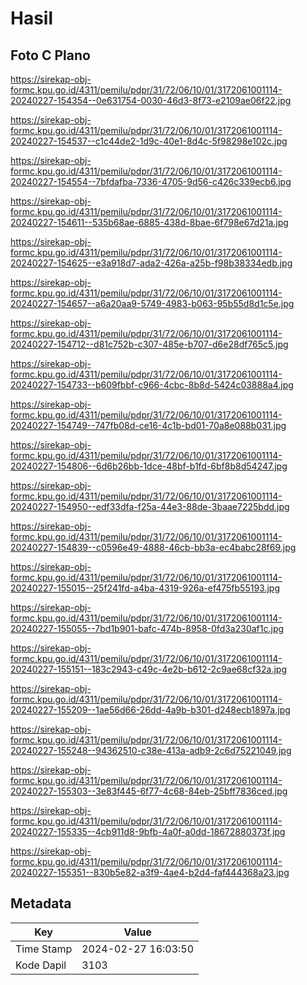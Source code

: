 # Hasil

## Foto C Plano

https://sirekap-obj-formc.kpu.go.id/4311/pemilu/pdpr/31/72/06/10/01/3172061001114-20240227-154354--0e631754-0030-46d3-8f73-e2109ae06f22.jpg

https://sirekap-obj-formc.kpu.go.id/4311/pemilu/pdpr/31/72/06/10/01/3172061001114-20240227-154537--c1c44de2-1d9c-40e1-8d4c-5f98298e102c.jpg

https://sirekap-obj-formc.kpu.go.id/4311/pemilu/pdpr/31/72/06/10/01/3172061001114-20240227-154554--7bfdafba-7336-4705-9d56-c426c339ecb6.jpg

https://sirekap-obj-formc.kpu.go.id/4311/pemilu/pdpr/31/72/06/10/01/3172061001114-20240227-154611--535b68ae-6885-438d-8bae-6f798e67d21a.jpg

https://sirekap-obj-formc.kpu.go.id/4311/pemilu/pdpr/31/72/06/10/01/3172061001114-20240227-154625--e3a918d7-ada2-426a-a25b-f98b38334edb.jpg

https://sirekap-obj-formc.kpu.go.id/4311/pemilu/pdpr/31/72/06/10/01/3172061001114-20240227-154657--a6a20aa9-5749-4983-b063-95b55d8d1c5e.jpg

https://sirekap-obj-formc.kpu.go.id/4311/pemilu/pdpr/31/72/06/10/01/3172061001114-20240227-154712--d81c752b-c307-485e-b707-d6e28df765c5.jpg

https://sirekap-obj-formc.kpu.go.id/4311/pemilu/pdpr/31/72/06/10/01/3172061001114-20240227-154733--b609fbbf-c966-4cbc-8b8d-5424c03888a4.jpg

https://sirekap-obj-formc.kpu.go.id/4311/pemilu/pdpr/31/72/06/10/01/3172061001114-20240227-154749--747fb08d-ce16-4c1b-bd01-70a8e088b031.jpg

https://sirekap-obj-formc.kpu.go.id/4311/pemilu/pdpr/31/72/06/10/01/3172061001114-20240227-154806--6d6b26bb-1dce-48bf-b1fd-6bf8b8d54247.jpg

https://sirekap-obj-formc.kpu.go.id/4311/pemilu/pdpr/31/72/06/10/01/3172061001114-20240227-154950--edf33dfa-f25a-44e3-88de-3baae7225bdd.jpg

https://sirekap-obj-formc.kpu.go.id/4311/pemilu/pdpr/31/72/06/10/01/3172061001114-20240227-154839--c0596e49-4888-46cb-bb3a-ec4babc28f69.jpg

https://sirekap-obj-formc.kpu.go.id/4311/pemilu/pdpr/31/72/06/10/01/3172061001114-20240227-155015--25f241fd-a4ba-4319-926a-ef475fb55193.jpg

https://sirekap-obj-formc.kpu.go.id/4311/pemilu/pdpr/31/72/06/10/01/3172061001114-20240227-155055--7bd1b901-bafc-474b-8958-0fd3a230af1c.jpg

https://sirekap-obj-formc.kpu.go.id/4311/pemilu/pdpr/31/72/06/10/01/3172061001114-20240227-155151--183c2943-c49c-4e2b-b612-2c9ae68cf32a.jpg

https://sirekap-obj-formc.kpu.go.id/4311/pemilu/pdpr/31/72/06/10/01/3172061001114-20240227-155209--1ae56d66-26dd-4a9b-b301-d248ecb1897a.jpg

https://sirekap-obj-formc.kpu.go.id/4311/pemilu/pdpr/31/72/06/10/01/3172061001114-20240227-155248--94362510-c38e-413a-adb9-2c6d75221049.jpg

https://sirekap-obj-formc.kpu.go.id/4311/pemilu/pdpr/31/72/06/10/01/3172061001114-20240227-155303--3e83f445-6f77-4c68-84eb-25bff7836ced.jpg

https://sirekap-obj-formc.kpu.go.id/4311/pemilu/pdpr/31/72/06/10/01/3172061001114-20240227-155335--4cb911d8-9bfb-4a0f-a0dd-18672880373f.jpg

https://sirekap-obj-formc.kpu.go.id/4311/pemilu/pdpr/31/72/06/10/01/3172061001114-20240227-155351--830b5e82-a3f9-4ae4-b2d4-faf444368a23.jpg


## Metadata

| Key        | Value               |
| ---------- | ------------------- |
| Time Stamp | 2024-02-27 16:03:50 |
| Kode Dapil | 3103                |



